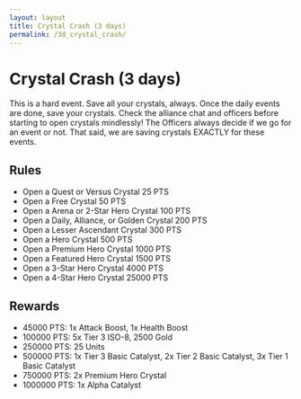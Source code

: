 ```yaml
---
layout: layout
title: Crystal Crash (3 days)
permalink: /3d_crystal_crash/
---
```


# Crystal Crash (3 days)
This is a hard event. Save all your crystals, always. Once the daily events are done, save your crystals. 
Check the alliance chat and officers before starting to open crystals mindlessly! 
The Officers always decide if we go for an event or not. That said, we are saving crystals EXACTLY for these events.

## Rules
- Open a Quest or Versus Crystal 25 PTS
- Open a Free Crystal 50 PTS
- Open a Arena or 2-Star Hero Crystal 100 PTS
- Open a Daily, Alliance, or Golden Crystal 200 PTS
- Open a Lesser Ascendant Crystal 300 PTS
- Open a Hero Crystal 500 PTS
- Open a Premium Hero Crystal 1000 PTS
- Open a Featured Hero Crystal 1500 PTS
- Open a 3-Star Hero Crystal 4000 PTS
- Open a 4-Star Hero Crystal 25000 PTS


## Rewards
- 45000   PTS: 1x Attack Boost, 1x Health Boost
- 100000  PTS: 5x Tier 3 ISO-8, 2500 Gold
- 250000  PTS: 25 Units
- 500000  PTS: 1x Tier 3 Basic Catalyst, 2x Tier 2 Basic Catalyst, 3x Tier 1 Basic Catalyst
- 750000  PTS: 2x Premium Hero Crystal
- 1000000 PTS: 1x Alpha Catalyst
